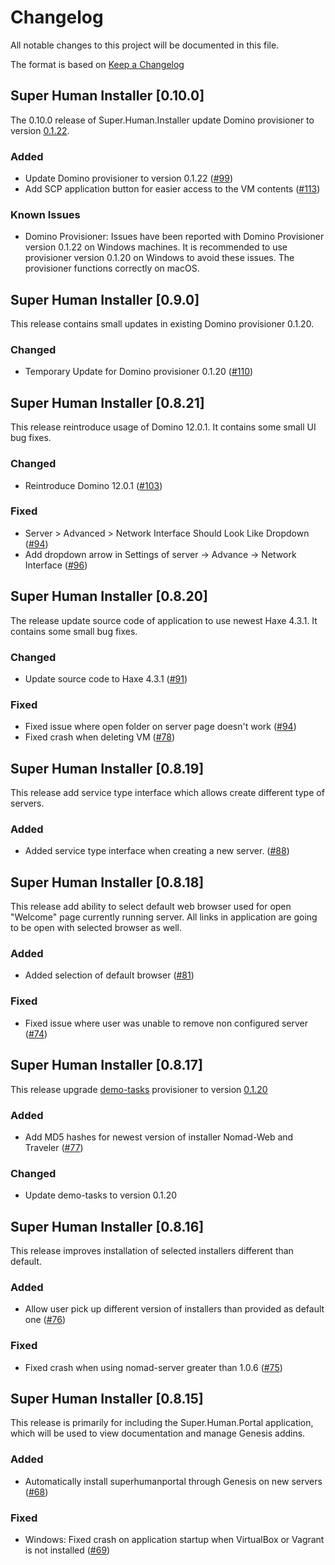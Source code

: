 # Changelog
All notable changes to this project will be documented in this file.

The format is based on [Keep a Changelog](http://keepachangelog.com/en/1.0.0/) 

## Super Human Installer [0.10.0]

The 0.10.0 release of Super.Human.Installer update Domino provisioner to version [0.1.22](https://github.com/DominoVagrant/demo-tasks/compare/demo-tasks/v0.1.21...demo-tasks/v0.1.22). 

### Added
* Update Domino provisioner to version 0.1.22 ([#99](https://github.com/Moonshine-IDE/Super.Human.Installer/issues/99))
* Add SCP application button for easier access to the VM contents ([#113](https://github.com/Moonshine-IDE/Super.Human.Installer/issues/113))

### Known Issues
* Domino Provisioner: Issues have been reported with Domino Provisioner version 0.1.22 on Windows machines. It is recommended to use provisioner version 0.1.20 on Windows to avoid these issues. The provisioner functions correctly on macOS.

## Super Human Installer [0.9.0]

This release contains small updates in existing Domino provisioner 0.1.20. 

### Changed

* Temporary Update for Domino provisioner 0.1.20 ([#110](https://github.com/Moonshine-IDE/Super.Human.Installer/issues/110))

## Super Human Installer [0.8.21]

This release reintroduce usage of Domino 12.0.1. It contains some small UI bug fixes.

### Changed

* Reintroduce Domino 12.0.1 ([#103](https://github.com/Moonshine-IDE/Super.Human.Installer/issues/103))

### Fixed

* Server > Advanced > Network Interface Should Look Like Dropdown ([#94](https://github.com/Moonshine-IDE/Super.Human.Installer/issues/94))
* Add dropdown arrow in Settings of server -> Advance -> Network Interface ([#96](https://github.com/Moonshine-IDE/Super.Human.Installer/issues/96))

## Super Human Installer [0.8.20]

The release update source code of application to use newest Haxe 4.3.1. It contains some small bug fixes.

### Changed

* Update source code to Haxe 4.3.1 ([#91](https://github.com/Moonshine-IDE/Super.Human.Installer/issues/91))

### Fixed

* Fixed issue where open folder on server page doesn't work ([#94](https://github.com/Moonshine-IDE/Super.Human.Installer/issues/94))
* Fixed crash when deleting VM ([#78](https://github.com/Moonshine-IDE/Super.Human.Installer/issues/78))

## Super Human Installer [0.8.19]

This release add service type interface which allows create different type of servers.

### Added

* Added service type interface when creating a new server. ([#88](https://github.com/Moonshine-IDE/Super.Human.Installer/issues/88))
  
## Super Human Installer [0.8.18]

This release add ability to select default web browser used for open "Welcome" page currently running server. All links in application are going to be open with selected browser as well.

### Added

* Added selection of default browser ([#81](https://github.com/Moonshine-IDE/Super.Human.Installer/issues/81))

### Fixed

* Fixed issue where user was unable to remove non configured server ([#74](https://github.com/Moonshine-IDE/Super.Human.Installer/issues/74))
  
## Super Human Installer [0.8.17]

This release upgrade [demo-tasks](https://github.com/DominoVagrant/demo-tasks) provisioner to version [0.1.20](https://github.com/DominoVagrant/demo-tasks/releases/tag/demo-tasks%2Fv0.1.20)

### Added

* Add MD5 hashes for newest version of installer Nomad-Web and Traveler ([#77](https://github.com/Moonshine-IDE/Super.Human.Installer/issues/77))

### Changed

* Update demo-tasks to version 0.1.20

## Super Human Installer [0.8.16]

This release improves installation of selected installers different than default.

### Added

* Allow user pick up different version of installers than provided as default one ([#76](https://github.com/Moonshine-IDE/Super.Human.Installer/issues/76))
  
### Fixed

* Fixed crash when using nomad-server greater than 1.0.6 ([#75](https://github.com/Moonshine-IDE/Super.Human.Installer/issues/75))

## Super Human Installer [0.8.15]

This release is primarily for including the Super.Human.Portal application, which will be used to view documentation and manage Genesis addins.

### Added

* Automatically install superhumanportal through Genesis on new servers ([#68](https://github.com/Moonshine-IDE/Super.Human.Installer/issues/68))

### Fixed

* Windows: Fixed crash on application startup when VirtualBox or Vagrant is not installed ([#69](https://github.com/Moonshine-IDE/Super.Human.Installer/issues/69))
